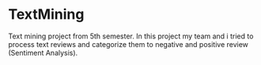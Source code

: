 # TextMining
Text mining project from 5th semester. In this project my team and i tried to process text reviews and categorize them to negative and positive review (Sentiment Analysis).
